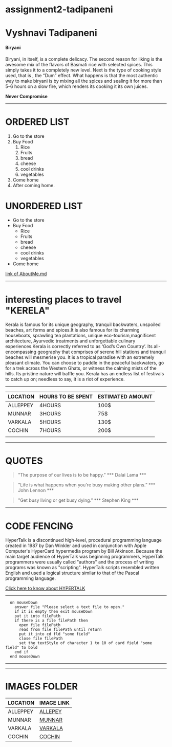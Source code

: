 # assignment2-tadipaneni
# Vyshnavi Tadipaneni
#### Biryani
Biryani, in itself, is a complete delicacy. The second reason for liking is the awesome mix of the flavors of Basmati rice with selected spices. This simply takes it to a completely new level. Next is the type of cooking style used, that is , the “Dum” effect. What happens is that the most authentic way to make biryani is by mixing all the spices and sealing it for more than 5–6 hours on a slow fire, which renders its cooking it its own juices. 

**Never Compromise**

___________________________________________________________________________

# ORDERED LIST
1. Go to the store
2. Buy Food
      1. Rice 
      2. Fruits
      3. bread
      4. cheese
      5. cool drinks
      6. vegetables
1. Come home
2. After coming home.

# UNORDERED LIST
* Go to the store
* Buy Food
    * Rice
    * Fruits
    * bread
    * cheese
    * cool drinks
    * vegetables
* Come home

[link of AboutMe.md](AboutMe.md)

_________________________________________________________________________________________________________

# interesting places to travel "KERELA"

Kerala is famous for its unique geography, tranquil backwaters, unspoiled beaches, art forms and spices.It is also famous for its charming houseboats, sprawling tea plantations, unique eco-tourism,magnificent architecture, Ayurvedic treatments and unforgettable culinary experiences.Kerala is correctly referred to as ‘God’s Own Country’. Its all-encompassing geography that comprises of serene hill stations and tranquil beaches will mesmerise you. It is a tropical paradise with an extremely pleasant climate. You can choose to paddle in the peaceful backwaters, go for a trek across the Western Ghats, or witness the calming mists of the hills. Its pristine nature will baffle you. Kerala has an endless list of festivals to catch up on; needless to say, it is a riot of experience.

_________________________________________________________________________________________________________


                                                        
|   LOCATION       |   HOURS TO BE SPENT  |   ESTIMATED AMOUNT   |
|------------------|----------------------|----------------------|
|    ALLEPPEY      |   4HOURS             |        100$          |
|     MUNNAR       |   3HOURS             |         75$          |
|     VARKALA      |    5HOURS            |         130$         |
|      COCHIN      |    7HOURS            |          200$        | 
|                  |                      |                      |                

_________________________________________________________________________________________________________

# QUOTES
> "The purpose of our lives is to be happy.”  *** Dalai Lama ***

> "Life is what happens when you're busy making other plans.”  *** John Lennon ***

>  "Get busy living or get busy dying.”  *** Stephen King ***

_________________________________________________________________________________________________________

# CODE FENCING

HyperTalk is a discontinued high-level, procedural programming language created in 1987 by Dan Winkler and used in conjunction with Apple Computer's HyperCard hypermedia program by Bill Atkinson. Because the main target audience of HyperTalk was beginning programmers, HyperTalk programmers were usually called "authors" and the process of writing programs was known as "scripting". HyperTalk scripts resembled written English and used a logical structure similar to that of the Pascal programming language.

[Click here to know about HYPERTALK](https://en.wikipedia.org/wiki/HyperTalk)

_________________________________________________________________________________________________________

```
  on mouseDown
    answer file "Please select a text file to open."
    if it is empty then exit mouseDown
    put it into filePath
    if there is a file filePath then
      open file filePath
      read from file filePath until return
      put it into cd fld "some field"
      close file filePath
      set the textStyle of character 1 to 10 of card field "some field" to bold
    end if
  end mouseDown

  ```
  ***

  _______________________________________________________________________________________________________

  # IMAGES FOLDER

| LOCATION     |    IMAGE LINK                        |
| -------------|--------------------------------------|                 
|  ALLEPPEY    |   [ALLEPEY](alleppey.png)            |                
|  MUNNAR      |   [MUNNAR](munnar.png)               | 
|  VARKALA     |   [VARKALA](varkala.png)             |
|  COCHIN      |   [COCHIN](cochin.png)               |
                                    
                                                               